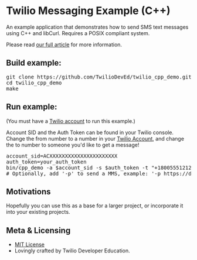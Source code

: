 # Twilio Messaging Example (C++)

An example application that demonstrates how to send SMS text messages using C++ and libCurl.  Requires a POSIX compliant system.

Please read [our full article](https://www.twilio.com/docs/guides/how-to-send-sms-messages-in-cpp) for more information.

## Build example:

<pre>
git clone https://github.com/TwilioDevEd/twilio_cpp_demo.git
cd twilio_cpp_demo
make
</pre>

## Run example:

(You must have a [Twilio account](https://twilio.com) to run this example.)

Account SID and the Auth Token can be found in your Twilio console.  Change the from number to a number in your [Twilio Account](https://twilio.com/console), and change the to number to someone you'd like to get a message!

<pre>
account_sid=ACXXXXXXXXXXXXXXXXXXXXXX
auth_token=your_auth_token
bin/cpp_demo -a $account_sid -s $auth_token -t "+18005551212" -f "+18005551213" -m "Hello, World!"
# Optionally, add '-p' to send a MMS, example: '-p https://demo.twilio.com/logo.png'
</pre>

## Motivations

Hopefully you can use this as a base for a larger project, or incorporate it into your existing projects.

## Meta & Licensing

* [MIT License](http://www.opensource.org/licenses/mit-license.html)
* Lovingly crafted by Twilio Developer Education.

